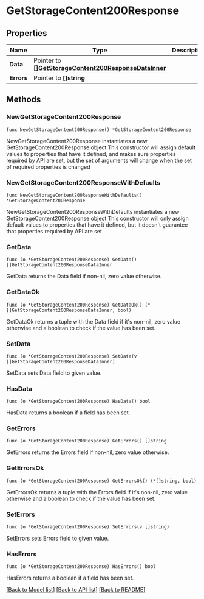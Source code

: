 # GetStorageContent200Response

## Properties

Name | Type | Description | Notes
------------ | ------------- | ------------- | -------------
**Data** | Pointer to [**[]GetStorageContent200ResponseDataInner**](GetStorageContent200ResponseDataInner.md) |  | [optional] 
**Errors** | Pointer to **[]string** |  | [optional] 

## Methods

### NewGetStorageContent200Response

`func NewGetStorageContent200Response() *GetStorageContent200Response`

NewGetStorageContent200Response instantiates a new GetStorageContent200Response object
This constructor will assign default values to properties that have it defined,
and makes sure properties required by API are set, but the set of arguments
will change when the set of required properties is changed

### NewGetStorageContent200ResponseWithDefaults

`func NewGetStorageContent200ResponseWithDefaults() *GetStorageContent200Response`

NewGetStorageContent200ResponseWithDefaults instantiates a new GetStorageContent200Response object
This constructor will only assign default values to properties that have it defined,
but it doesn't guarantee that properties required by API are set

### GetData

`func (o *GetStorageContent200Response) GetData() []GetStorageContent200ResponseDataInner`

GetData returns the Data field if non-nil, zero value otherwise.

### GetDataOk

`func (o *GetStorageContent200Response) GetDataOk() (*[]GetStorageContent200ResponseDataInner, bool)`

GetDataOk returns a tuple with the Data field if it's non-nil, zero value otherwise
and a boolean to check if the value has been set.

### SetData

`func (o *GetStorageContent200Response) SetData(v []GetStorageContent200ResponseDataInner)`

SetData sets Data field to given value.

### HasData

`func (o *GetStorageContent200Response) HasData() bool`

HasData returns a boolean if a field has been set.

### GetErrors

`func (o *GetStorageContent200Response) GetErrors() []string`

GetErrors returns the Errors field if non-nil, zero value otherwise.

### GetErrorsOk

`func (o *GetStorageContent200Response) GetErrorsOk() (*[]string, bool)`

GetErrorsOk returns a tuple with the Errors field if it's non-nil, zero value otherwise
and a boolean to check if the value has been set.

### SetErrors

`func (o *GetStorageContent200Response) SetErrors(v []string)`

SetErrors sets Errors field to given value.

### HasErrors

`func (o *GetStorageContent200Response) HasErrors() bool`

HasErrors returns a boolean if a field has been set.


[[Back to Model list]](../README.md#documentation-for-models) [[Back to API list]](../README.md#documentation-for-api-endpoints) [[Back to README]](../README.md)



